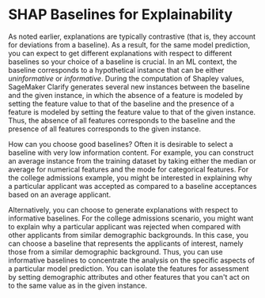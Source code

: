 # SHAP Baselines for Explainability<a name="clarify-feature-attribute-shap-baselines"></a>

As noted earlier, explanations are typically contrastive \(that is, they account for deviations from a baseline\)\. As a result, for the same model prediction, you can expect to get different explanations with respect to different baselines so your choice of a baseline is crucial\. In an ML context, the baseline corresponds to a hypothetical instance that can be either *uninformative* or *informative*\. During the computation of Shapley values, SageMaker Clarify generates several new instances between the baseline and the given instance, in which the absence of a feature is modeled by setting the feature value to that of the baseline and the presence of a feature is modeled by setting the feature value to that of the given instance\. Thus, the absence of all features corresponds to the baseline and the presence of all features corresponds to the given instance\. 

How can you choose good baselines? Often it is desirable to select a baseline with very low information content\. For example, you can construct an average instance from the training dataset by taking either the median or average for numerical features and the mode for categorical features\. For the college admissions example, you might be interested in explaining why a particular applicant was accepted as compared to a baseline acceptances based on an average applicant\.

Alternatively, you can choose to generate explanations with respect to informative baselines\. For the college admissions scenario, you might want to explain why a particular applicant was rejected when compared with other applicants from similar demographic backgrounds\. In this case, you can choose a baseline that represents the applicants of interest, namely those from a similar demographic background\. Thus, you can use informative baselines to concentrate the analysis on the specific aspects of a particular model prediction\. You can isolate the features for assessment by setting demographic attributes and other features that you can't act on to the same value as in the given instance\.